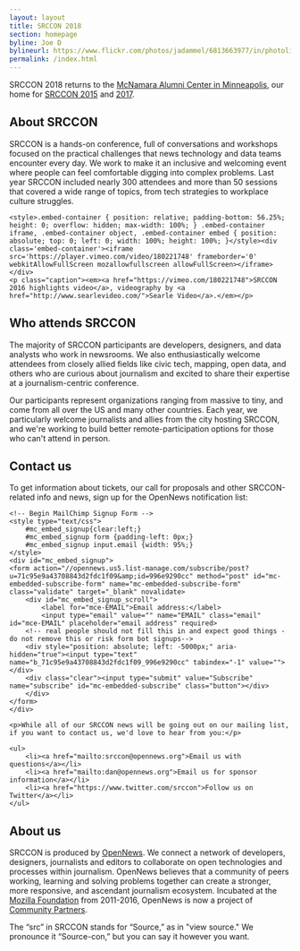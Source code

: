 ```yaml
---
layout: layout
title: SRCCON 2018
section: homepage
byline: Joe D
bylineurl: https://www.flickr.com/photos/jadammel/6813663977/in/photolist-bo6NV8-cYJ5BW-dvdBz6-bx3hGz-bjwfyN-eiyt2R-bzndNi-xpTv4c-c1uNoN-87b43u-dwF5Xi-877Usp-9KXu6o-7JWWQ3-eiRr3x-bkmRcj-dmCBA5-dmCbxp-bk8hN1-aPrDyF-c3oCfy-eds2cy-63QpuP-6RykQm-bwqeeP-82nsNg-bcMuqH-p4YhA-6ruw6u-bzQzwU-6N35wm-6yQoFn-diJKXS-dBFrpJ-aG3CYP-edHBYv-4f5wv-jwewB-6CZYnF-4oiFUn-bw5j8Z-4cE92J-bAYTin-bQsdTz-dLN559-5o98t6-bkQyU9-djE7or-duoc32-aJBXGg
permalink: /index.html
---
```


<div class="page-block">
    <p class="big-lead">SRCCON 2018 returns to the <a href="https://www.google.com/maps/place/McNamara+Alumni+Center/@44.975199,-93.2301774,17z/data=!3m1!4b1!4m5!3m4!1s0x52b32d18ed516031:0x5f984f594ceab6ad!8m2!3d44.975199!4d-93.2279887">McNamara Alumni Center in Minneapolis</a>, our home for <a href="https://2015.srccon.org/">SRCCON 2015</a> and <a href="https://2017.srccon.org/">2017</a>.</p>
<!--
    <h2>Latest news</h2>
    <ul id="latest-news">
        <li><a href=""></a></li>
    </ul>
-->
</div>

<div class="page-block">
    <h2>About SRCCON</h2>
    <p>SRCCON is a hands-on conference, full of conversations and workshops focused on the practical challenges that news technology and data teams encounter every day. We work to make it an inclusive and welcoming event where people can feel comfortable digging into complex problems. Last year SRCCON included nearly 300 attendees and more than 50 sessions that covered a wide range of topics, from tech strategies to workplace culture struggles.</p>

    <style>.embed-container { position: relative; padding-bottom: 56.25%; height: 0; overflow: hidden; max-width: 100%; } .embed-container iframe, .embed-container object, .embed-container embed { position: absolute; top: 0; left: 0; width: 100%; height: 100%; }</style><div class='embed-container'><iframe src='https://player.vimeo.com/video/180221748' frameborder='0' webkitAllowFullScreen mozallowfullscreen allowFullScreen></iframe></div>
    <p class="caption"><em><a href="https://vimeo.com/180221748">SRCCON 2016 highlights video</a>, videography by <a href="http://www.searlevideo.com/">Searle Video</a>.</em></p>
</div>

<div class="page-block">
    <h2>Who attends SRCCON</h2>
    <p>The majority of SRCCON participants are developers, designers, and data analysts who work in newsrooms. We also enthusiastically welcome attendees from closely allied fields like civic tech, mapping, open data, and others who are curious about journalism and excited to share their expertise at a journalism-centric conference.</p>
    <p>Our participants represent organizations ranging from massive to tiny, and come from all over the US and many other countries. Each year, we particularly welcome journalists and allies from the city hosting SRCCON, and we're working to build better remote-participation options for those who can't attend in person.</p>
</div>

<div class="page-block">
    <h2>Contact us</h2>
    <p>To get information about tickets, our call for proposals and other SRCCON-related info and news, sign up for the OpenNews notification list:</p>

    <!-- Begin MailChimp Signup Form -->
    <style type="text/css">
        #mc_embed_signup{clear:left;}
        #mc_embed_signup form {padding-left: 0px;}
        #mc_embed_signup input.email {width: 95%;}
    </style>
    <div id="mc_embed_signup">
    <form action="//opennews.us5.list-manage.com/subscribe/post?u=71c95e9a43708843d2fdc1f09&amp;id=996e9290cc" method="post" id="mc-embedded-subscribe-form" name="mc-embedded-subscribe-form" class="validate" target="_blank" novalidate>
        <div id="mc_embed_signup_scroll">
            <label for="mce-EMAIL">Email address:</label>
            <input type="email" value="" name="EMAIL" class="email" id="mce-EMAIL" placeholder="email address" required>
        <!-- real people should not fill this in and expect good things - do not remove this or risk form bot signups-->
        <div style="position: absolute; left: -5000px;" aria-hidden="true"><input type="text" name="b_71c95e9a43708843d2fdc1f09_996e9290cc" tabindex="-1" value=""></div>
        <div class="clear"><input type="submit" value="Subscribe" name="subscribe" id="mc-embedded-subscribe" class="button"></div>
        </div>
    </form>
    </div>

    <p>While all of our SRCCON news will be going out on our mailing list, if you want to contact us, we'd love to hear from you:</p>

    <ul>
        <li><a href="mailto:srccon@opennews.org">Email us with questions</a></li>
        <li><a href="mailto:dan@opennews.org">Email us for sponsor information</a></li>
        <li><a href="https://www.twitter.com/srccon">Follow us on Twitter</a></li>
    </ul>
</div>

<div class="page-block">            
    <h2>About us</h2>
    <p>SRCCON is produced by <a href="https://opennews.org">OpenNews</a>. We connect a network of developers, designers, journalists and editors to collaborate on open technologies and processes within journalism. OpenNews believes that a community of peers working, learning and solving problems together can create a stronger, more responsive, and ascendant journalism ecosystem. Incubated at the <a href="https://www.mozilla.org/en-US/foundation/">Mozilla Foundation</a> from 2011-2016, OpenNews is now a project of <a href="http://www.communitypartners.org/">Community Partners</a>.</p>
    <p>The “src” in SRCCON stands for “Source,” as in "view source." We pronounce it “Source-con,” but you can say it however you want.</p>
</div>
